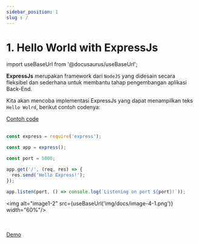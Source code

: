 ```yaml
---
sidebar_position: 1
slug : /
---
```


# 1. Hello World with ExpressJs

import useBaseUrl from '@docusaurus/useBaseUrl';

**ExpressJs** merupakan framework dari `NodeJS` yang didesain secara fleksibel dan sederhana untuk membantu tahap pengembangan aplikasi Back-End.

Kita akan mencoba implementasi ExpressJs yang dapat menampilkan teks `Hello Wolrd`, berikut contoh codenya:

<a class="btn-example-code" href="https://github.com/demo-dumbways/ebook-code-results-stage-2-backend/blob/1-expressjs-fundamental/index.js">
Contoh code
</a>

<br />
<br />

```js title=index.js
const express = require('express');

const app = express();

const port = 5000;

app.get('/', (req, res) => {
  res.send('Hello Express!');
});

app.listen(port, () => console.log(`Listening on port ${port}!`));
```

<img alt="image1-2" src={useBaseUrl('img/docs/image-4-1.png')} width="60%"/>

<br />
<br />

<div>
<a class="btn-demo" href="https://ebook-code-results-stage-2-backend-git-1-e-bef277-demo-dumbways.vercel.app/">
Demo
</a>
</div>

